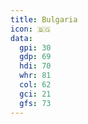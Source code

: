 ```yaml
---
title: Bulgaria
icon: 🇧🇬
data:
  gpi: 30
  gdp: 69
  hdi: 70
  whr: 81
  col: 62
  gci: 21
  gfs: 73
---
```

